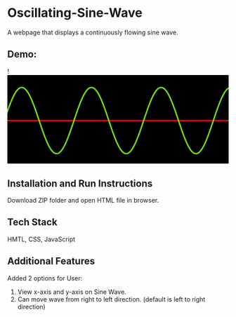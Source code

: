 # Oscillating-Sine-Wave
A webpage that displays a continuously flowing sine wave.

## Demo:
!![Alt Text](https://github.com/fatimarabab/Oscillating-Sine-Wave/blob/master/SineWave.gif)

## Installation and Run Instructions
Download ZIP folder and open HTML file in browser.

## Tech Stack
HMTL, CSS, JavaScript

## Additional Features
Added 2 options for User:
1. View x-axis and y-axis on Sine Wave.
2. Can move wave from right to left direction. (default is left to right direction)

